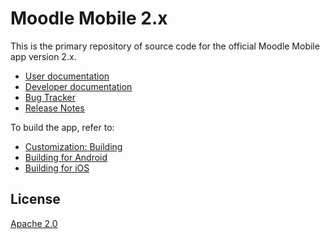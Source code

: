 Moodle Mobile 2.x
=================

This is the primary repository of source code for the official Moodle Mobile app version 2.x.

* [User documentation](http://docs.moodle.org/en/Mobile_app)
* [Developer documentation](http://docs.moodle.org/dev/Moodle_Mobile)
* [Bug Tracker](https://tracker.moodle.org/browse/MOBILE)
* [Release Notes](http://docs.moodle.org/dev/Moodle_Mobile_Release_Notes)

To build the app, refer to:

* [Customization: Building](http://docs.moodle.org/dev/Moodle_Mobile_Customization#Building)
* [Building for Android](http://docs.moodle.org/dev/Moodle_Mobile_Building_the_app_for_Android)
* [Building for iOS](http://docs.moodle.org/dev/Moodle_Mobile_Building_the_app_for_iOS)

License
-------

[Apache 2.0](http://www.apache.org/licenses/LICENSE-2.0)